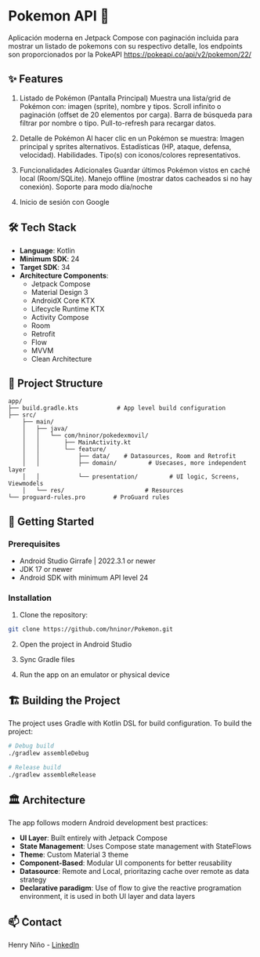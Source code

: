 # Pokemon API 🔐

Aplicación moderna en Jetpack Compose con paginación incluida para mostrar un listado de pokemons con su respectivo detalle, los endpoints son proporcionados por la PokeAPI
https://pokeapi.co/api/v2/pokemon/22/


## ✨ Features

1. Listado de Pokémon (Pantalla Principal)
   Muestra una lista/grid de Pokémon con: imagen (sprite), nombre y tipos.
   Scroll infinito o paginación (offset de 20 elementos por carga).
   Barra de búsqueda para filtrar por nombre o tipo.
   Pull-to-refresh para recargar datos.

2. Detalle de Pokémon
   Al hacer clic en un Pokémon se muestra:
   Imagen principal y sprites alternativos.
   Estadísticas (HP, ataque, defensa, velocidad).
   Habilidades.
   Tipo(s) con iconos/colores representativos.

3. Funcionalidades Adicionales
   Guardar últimos Pokémon vistos en caché local (Room/SQLite).
   Manejo offline (mostrar datos cacheados si no hay conexión).
   Soporte para modo día/noche

4. Inicio de sesión con Google

## 🛠 Tech Stack

- **Language**: Kotlin
- **Minimum SDK**: 24
- **Target SDK**: 34
- **Architecture Components**:
    - Jetpack Compose
    - Material Design 3
    - AndroidX Core KTX
    - Lifecycle Runtime KTX
    - Activity Compose
    - Room
    - Retrofit
    - Flow
    - MVVM
    - Clean Architecture
  

## 📁 Project Structure

```
app/
├── build.gradle.kts           # App level build configuration
├── src/
    ├── main/
    │   ├── java/
    │   │   └── com/hninor/pokedexmovil/
    │   │       ├── MainActivity.kt
    │   │       └── feature/
    │   │           ├── data/    # Datasources, Room and Retrofit
    │   │           ├── domain/         # Usecases, more independent layer
    │   │           └── presentation/         # UI logic, Screens, Viewmodels
    │   └── res/                       # Resources
└── proguard-rules.pro        # ProGuard rules
```

## 🚀 Getting Started

### Prerequisites

- Android Studio Girrafe | 2022.3.1 or newer
- JDK 17 or newer
- Android SDK with minimum API level 24

### Installation

1. Clone the repository:
```bash
git clone https://github.com/hninor/Pokemon.git
```

2. Open the project in Android Studio

3. Sync Gradle files

4. Run the app on an emulator or physical device

## 🏗️ Building the Project

The project uses Gradle with Kotlin DSL for build configuration. To build the project:

```bash
# Debug build
./gradlew assembleDebug

# Release build
./gradlew assembleRelease
```

## 🏛️ Architecture

The app follows modern Android development best practices:

- **UI Layer**: Built entirely with Jetpack Compose
- **State Management**: Uses Compose state management with StateFlows
- **Theme**: Custom Material 3 theme
- **Component-Based**: Modular UI components for better reusability
- **Datasource**: Remote and Local, prioritazing cache over remote as data strategy
- **Declarative paradigm**: Use of flow to give the reactive programation environment, it is used in both UI layer and data layers


## 📫 Contact

Henry Niño -  [LinkedIn](https://www.linkedin.com/in/hninor)

